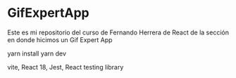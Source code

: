 # GifExpertApp

Este es mi repositorio del curso de Fernando Herrera de React de la sección en donde hicimos un Gif Expert App

yarn install
yarn dev

vite, React 18, Jest, React testing library